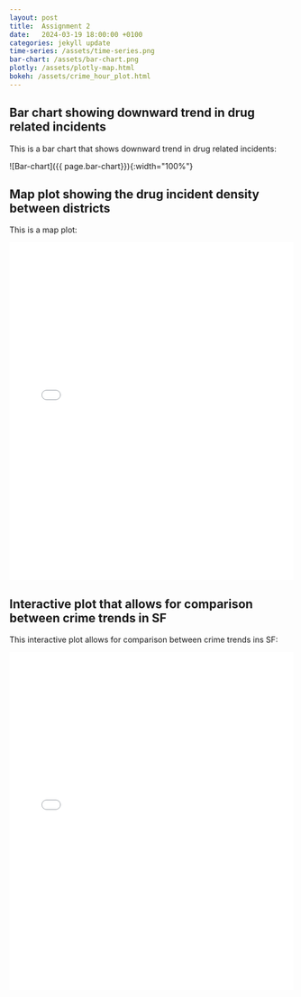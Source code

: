 ```yaml
---
layout: post
title:  Assignment 2
date:   2024-03-19 18:00:00 +0100
categories: jekyll update
time-series: /assets/time-series.png
bar-chart: /assets/bar-chart.png
plotly: /assets/plotly-map.html
bokeh: /assets/crime_hour_plot.html
---
```

## Bar chart showing downward trend in drug related incidents
This is a bar chart that shows downward trend in drug related incidents:

![Bar-chart]({{ page.bar-chart}}){:width="100%"}

## Map plot showing the drug incident density between districts
This is a map plot:

<iframe src="{{page.plotly}}" width="100%" height="600px" frameborder="0">
    Sorry, your browser doesn't support iframes.
</iframe>

## Interactive plot that allows for comparison between crime trends in SF
This interactive plot allows for comparison between crime trends ins SF:
<iframe src="{{page.bokeh}}" width="100%" height="600px" frameborder="0">
    Sorry, your browser doesn't support iframes.
</iframe>
